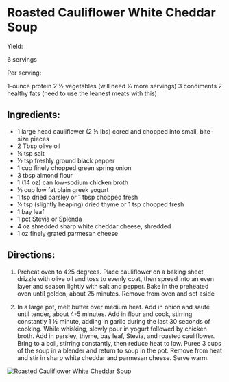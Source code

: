 # Roasted Cauliflower White Cheddar Soup

Yield:

6 servings

Per serving:

1-ounce protein
2 ½ vegetables (will need ½ more servings)
3 condiments
2 healthy fats (need to use the leanest meats with this)

## Ingredients:

* 1 large head cauliflower (2 ½ lbs) cored and chopped into small, bite-size pieces
* 2 Tbsp olive oil
* ¼ tsp salt
* ½ tsp freshly ground black pepper
* 1 cup finely chopped green spring onion
* 3 tbsp almond flour
* 1 (14 oz) can low-sodium chicken broth
* ½ cup low fat plain greek yogurt
* 1 tsp dried parsley or 1 tbsp chopped fresh
* ¼ tsp (slightly heaping) dried thyme or 1 tsp chopped fresh
* 1 bay leaf
* 1 pct Stevia or Splenda
* 4 oz shredded sharp white cheddar cheese, shredded
* 1 oz finely grated parmesan cheese

## Directions:

1. Preheat oven to 425 degrees. Place cauliflower on a baking sheet, drizzle with olive oil and toss to evenly coat, then spread into an even layer and season lightly with salt and pepper. Bake in the preheated oven until golden, about 25 minutes. Remove from oven and set aside

1. In a large pot, melt butter over medium heat. Add in onion and sauté until tender, about 4-5 minutes. Add in flour and cook, stirring constantly 1 ½ minute, adding in garlic during the last 30 seconds of cooking. While whisking, slowly pour in yogurt followed by chicken broth. Add in parsley, thyme, bay leaf, Stevia, and roasted cauliflower. Bring to a boil, stirring constantly, then reduce heat to low. Puree 3 cups of the soup in a blender and return to soup in the pot. Remove from heat and stir in sharp white cheddar and parmesan cheese. Serve warm.

![Roasted Cauliflower White Cheddar Soup](./Roasted%20Cauliflower%20White%20Cheddar%20Soup.png)

